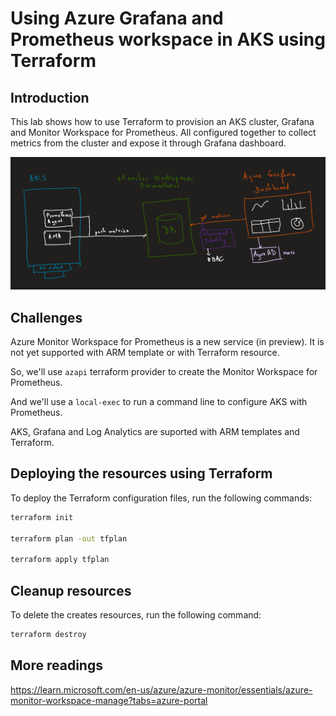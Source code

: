 # Using Azure Grafana and Prometheus workspace in AKS using Terraform

## Introduction

This lab shows how to use Terraform to provision an AKS cluster, Grafana and Monitor Workspace for Prometheus. All configured together to collect metrics from the cluster and expose it through Grafana dashboard.

![](images\85_prometheus_grafana__architecture.png)

## Challenges

Azure Monitor Workspace for Prometheus is a new service (in preview).
It is not yet supported with ARM template or with Terraform resource.

So, we'll use `azapi` terraform provider to create the Monitor Workspace for Prometheus.

And we'll use a `local-exec` to run a command line to configure AKS with Prometheus.

AKS, Grafana and Log Analytics are suported with ARM templates and Terraform.

## Deploying the resources using Terraform

To deploy the Terraform configuration files, run the following commands:

```sh
terraform init

terraform plan -out tfplan

terraform apply tfplan
```

## Cleanup resources

To delete the creates resources, run the following command:

```sh
terraform destroy
```

## More readings

https://learn.microsoft.com/en-us/azure/azure-monitor/essentials/azure-monitor-workspace-manage?tabs=azure-portal
